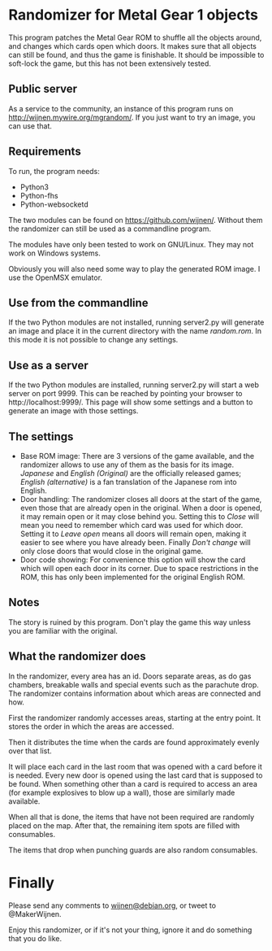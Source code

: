 # Randomizer for Metal Gear 1 objects
This program patches the Metal Gear ROM to shuffle all the objects around, and
changes which cards open which doors.  It makes sure that all objects can still
be found, and thus the game is finishable.  It should be impossible to
soft-lock the game, but this has not been extensively tested.

## Public server
As a service to the community, an instance of this program runs on
http://wijnen.mywire.org/mgrandom/. If you just want to try an image, you can
use that.

## Requirements
To run, the program needs:

- Python3
- Python-fhs
- Python-websocketd

The two modules can be found on https://github.com/wijnen/. Without them the
randomizer can still be used as a commandline program.

The modules have only been tested to work on GNU/Linux. They may not work on
Windows systems.

Obviously you will also need some way to play the generated ROM image. I use
the OpenMSX emulator.

## Use from the commandline
If the two Python modules are not installed, running server2.py will generate
an image and place it in the current directory with the name _random.rom_. In
this mode it is not possible to change any settings.

## Use as a server
If the two Python modules are installed, running server2.py will start a web
server on port 9999. This can be reached by pointing your browser to
http://localhost:9999/. This page will show some settings and a button to
generate an image with those settings. 

## The settings
- Base ROM image: There are 3 versions of the game available, and the randomizer allows to use any of them as the basis for its image. _Japanese_ and _English (Original)_ are the officially released games; _English (alternative)_ is a fan translation of the Japanese rom into English.
- Door handling: The randomizer closes all doors at the start of the game, even those that are already open in the original. When a door is opened, it may remain open or it may close behind you. Setting this to _Close_ will mean you need to remember which card was used for which door. Setting it to _Leave open_ means all doors will remain open, making it easier to see where you have already been. Finally _Don't change_ will only close doors that would close in the original game.
- Door code showing: For convenience this option will show the card which will open each door in its corner. Due to space restrictions in the ROM, this has only been implemented for the original English ROM.

## Notes
The story is ruined by this program.  Don't play the game this way unless you
are familiar with the original.

## What the randomizer does
In the randomizer, every area has an id. Doors separate areas, as do gas
chambers, breakable walls and special events such as the parachute drop. The
randomizer contains information about which areas are connected and how.

First the randomizer randomly accesses areas, starting at the entry point. It
stores the order in which the areas are accessed.

Then it distributes the time when the cards are found approximately evenly over
that list.

It will place each card in the last room that was opened with a card before it
is needed. Every new door is opened using the last card that is supposed to be
found. When something other than a card is required to access an area (for
example explosives to blow up a wall), those are similarly made available.

When all that is done, the items that have not been required are randomly
placed on the map. After that, the remaining item spots are filled with
consumables.

The items that drop when punching guards are also random consumables.

# Finally
Please send any comments to [wijnen@debian.org](mailto:wijnen@debian.org), or
tweet to @MakerWijnen.

Enjoy this randomizer, or if it's not your thing, ignore it and do something
that you do like.
